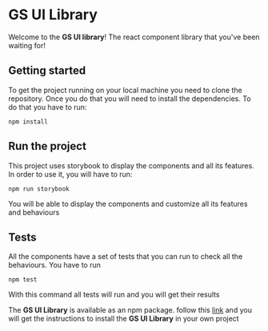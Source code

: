 # GS UI Library

Welcome to the **GS UI library**! The react component library that you've been waiting for!

## Getting started

To get the project running on your local machine you need to clone the repository. Once you do that you will need to install the dependencies. To do that you have to run:

`npm install`

## Run the project

This project uses storybook to display the components and all its features. In order to use it, you will have to run:

`npm run storybook`

You will be able to display the components and customize all its features and behaviours

## Tests

All the components have a set of tests that you can run to check all the behaviours. You have to run

`npm test`

With this command all tests will run and you will get their results

The **GS UI Library** is available as an npm package. follow this [link](https://www.npmjs.com/package/gs-ui-library) and you will get the instructions to install the **GS UI Library** in your own project
